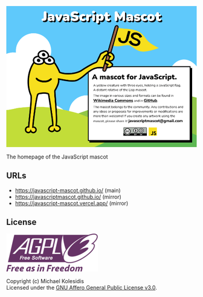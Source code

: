 ![Screenshot](./screenshots/screenshot-01.png)

The homepage of the JavaScript mascot

## URLs

- <https://javascript-mascot.github.io/> (main)
- <https://javascriptmascot.github.io/> (mirror)
- <https://javascript-mascot.vercel.app/> (mirror)

## License

<a href="https://www.gnu.org/licenses/agpl-3.0.html"><img src="./assets/agpl.svg" height="100px" /></a>

Copyright (c) Michael Kolesidis  
Licensed under the [GNU Affero General Public License v3.0](https://www.gnu.org/licenses/agpl-3.0.html).
